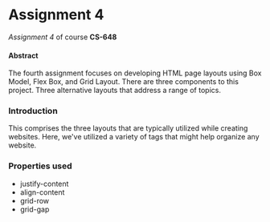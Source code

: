 # **Assignment 4**
_Assignment 4_ of course **CS-648**

#### Abstract
The fourth assignment focuses on developing HTML page layouts using Box Model, Flex Box, and Grid Layout.
There are three components to this project. Three alternative layouts that address a range of topics.    

### Introduction
This comprises the three layouts that are typically utilized while creating websites. Here, we've utilized a variety of tags that might help organize any website.

### Properties used
- justify-content
- align-content
- grid-row
- grid-gap
